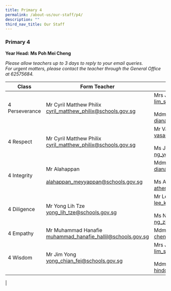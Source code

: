 ```yaml
---
title: Primary 4
permalink: /about-us/our-staff/p4/
description: ""
third_nav_title: Our Staff
---
```

### **Primary 4**
**Year Head:** **Ms Poh Mei Cheng**  

_Please allow teachers up to 3 days to reply to your email queries._   
_For urgent matters, please contact the teacher through the General Office at 62575684._

| Class | Form Teacher | Co-Form Teacher |
|---|---|---|
| 4 Perseverance | Mr Cyril Matthew Philix<br>[cyril\_matthew\_philix@schools.gov.sg](mailto:cyril_matthew_philix@schools.gov.sg) | Mrs Jasmine Goh<br>[lim\_shimin@schools.gov.sg](mailto:lim_shimin@schools.gov.sg) <br><br> Mdm Diana Tng <br> [diana\_tng\_meng\_tiang@schools.gov.sg](mailto:diana_tng_meng_tiang@schools.gov.sg) |
| 4 Respect | Mr Cyril Matthew Philix<br>[cyril_matthew_philix@schools.gov.sg](mailto:cyril_matthew_philix@schools.gov.sg) | Mr Vasanthan <br>[vasanthan_naderajan@schools.gov.sg](mailto:vasanthan_naderajan@schools.gov.sg)<br><br>Ms Joyce Ang<br>[ng_yen_qing_joyce@schools.gov.sg](mailto:ng_yen_qing_joyce@schools.gov.sg) |
| 4 Integrity | Mr Alahappan <br><br>[alahappan_meyyappan@schools.gov.sg](mailto:alahappan_meyyappan@schools.gov.sg) | Mdm Diana Tng <br>[diana_tng_meng_tiang@schools.gov.sg](mailto:diana_tng_meng_tiang@schools.gov.sg)<br><br>Ms Athena Wee<br>[athena_wee@schools.gov.sg](mailto:athena_wee@schools.gov.sg) |
| 4 Diligence | Mr Yong Lih Tze<br>[yong_lih_tze@schools.gov.sg](mailto:yong_lih_tze@schools.gov.sg) | Mr Lee Khoon Peng<br>[lee_khoon_peng@schools.gov.sg](mailto:lee_khoon_peng@schools.gov.sg)<br><br>Ms Ng Zi Chun<br>[ng_zi_chun@schools.gov.sg](mailto:ng_zi_chun@schools.gov.sg) |
| 4 Empathy | Mr Muhammad Hanafie <br>[muhammad_hanafie_hallil@schools.gov.sg](mailto:muhammad_hanafie_hallil@schools.gov.sg) | Mdm Chen Ying<br>[chen_ying_e@schools.gov.sg](mailto:chen_ying_e@schools.gov.sg) |
| 4 Wisdom | Mr Jim Yong<br>[yong_chian_fei@schools.gov.sg](mailto:yong_chian_fei@schools.gov.sg) | Mrs Jasmine Goh<br>[lim_shimin@schools.gov.sg](mailto:lim_shimin@schools.gov.sg)<br><br>Mdm Hindon Bte Saini<br>[hindon_saini@schools.gov.sg](mailto:hindon_saini@schools.gov.sg) |
|